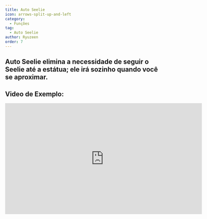 ```yaml
---
title: Auto Seelie
icon: arrows-split-up-and-left
category:
  - Funções
tag:
  - Auto Seelie
author: Ryuzeen
order: 7
---
```


## Auto Seelie elimina a necessidade de seguir o Seelie até a estátua; ele irá sozinho quando você se aproximar.

## Video de Exemplo:

<div class="iframe-container"><iframe width="640" height="360" src="https://www.youtube.com/embed/uETIJ4KS39M?list=PL5eI1Tb64p56g27qfYk7VuFTz4FK6YrKa" title="Korepi - Auto Seelie" frameborder="0" allow="accelerometer; autoplay; clipboard-write; encrypted-media; gyroscope; picture-in-picture; web-share" allowfullscreen></iframe></div>
